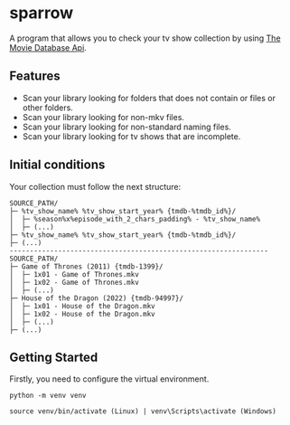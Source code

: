 # sparrow

A program that allows you to check your tv show collection by using 
[The Movie Database Api](https://developers.themoviedb.org/3).

## Features
* Scan your library looking for folders that does not contain or files or other folders. 
* Scan your library looking for non-mkv files.
* Scan your library looking for non-standard naming files.
* Scan your library looking for tv shows that are incomplete.

## Initial conditions
Your collection must follow the next structure:
```
SOURCE_PATH/
├─ %tv_show_name% %tv_show_start_year% {tmdb-%tmdb_id%}/
│  ├─ %season%x%episode_with_2_chars_padding% - %tv_show_name%
│  ├─ (...)
├─ %tv_show_name% %tv_show_start_year% {tmdb-%tmdb_id%}/
├─ (...)
----------------------------------------------------------------
SOURCE_PATH/
├─ Game of Thrones (2011) {tmdb-1399}/
│  ├─ 1x01 - Game of Thrones.mkv
│  ├─ 1x02 - Game of Thrones.mkv
│  ├─ (...)
├─ House of the Dragon (2022) {tmdb-94997}/
│  ├─ 1x01 - House of the Dragon.mkv
│  ├─ 1x02 - House of the Dragon.mkv
│  ├─ (...)
├─ (...)
```

## Getting Started
Firstly, you need to configure the virtual environment.

```
python -m venv venv

source venv/bin/activate (Linux) | venv\Scripts\activate (Windows)
```